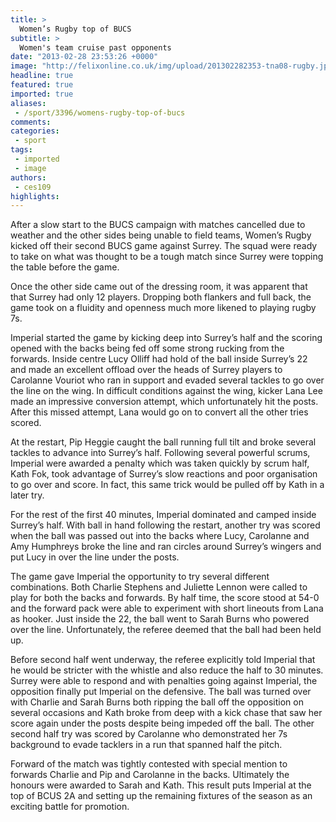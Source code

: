```yaml
---
title: >
  Women’s Rugby top of BUCS
subtitle: >
  Women's team cruise past opponents
date: "2013-02-28 23:53:26 +0000"
image: "http://felixonline.co.uk/img/upload/201302282353-tna08-rugby.jpg"
headline: true
featured: true
imported: true
aliases:
 - /sport/3396/womens-rugby-top-of-bucs
comments:
categories:
 - sport
tags:
 - imported
 - image
authors:
 - ces109
highlights:
---
```


After a slow start to the BUCS campaign with matches cancelled due to weather and the other sides being unable to field teams, Women’s Rugby kicked off their second BUCS game against Surrey. The squad were ready to take on what was thought to be a tough match since Surrey were topping the table before the game.

Once the other side came out of the dressing room, it was apparent that that Surrey had only 12 players. Dropping both flankers and full back, the game took on a fluidity and openness much more likened to playing rugby 7s.

Imperial started the game by kicking deep into Surrey’s half and the scoring opened with the backs being fed off some strong rucking from the forwards. Inside centre Lucy Olliff had hold of the ball inside Surrey’s 22 and made an excellent offload over the heads of Surrey players to Carolanne Vouriot who ran in support and evaded several tackles to go over the line on the wing. In difficult conditions against the wing, kicker Lana Lee made an impressive conversion attempt, which unfortunately hit the posts. After this missed attempt, Lana would go on to convert all the other tries scored.

At the restart, Pip Heggie caught the ball running full tilt and broke several tackles to advance into Surrey’s half. Following several powerful scrums, Imperial were awarded a penalty which was taken quickly by scrum half, Kath Fok, took advantage of Surrey’s slow reactions and poor organisation to go over and score. In fact, this same trick would be pulled off by Kath in a later try.

For the rest of the first 40 minutes, Imperial dominated and camped inside Surrey’s half. With ball in hand following the restart, another try was scored when the ball was passed out into the backs where Lucy, Carolanne and Amy Humphreys broke the line and ran circles around Surrey’s wingers and put Lucy in over the line under the posts.

The game gave Imperial the opportunity to try several different combinations. Both Charlie Stephens and Juliette Lennon were called to play for both the backs and forwards. By half time, the score stood at 54-0 and the forward pack were able to experiment with short lineouts from Lana as hooker. Just inside the 22, the ball went to Sarah Burns who powered over the line. Unfortunately, the referee deemed that the ball had been held up.

Before second half went underway, the referee explicitly told Imperial that he would be stricter with the whistle and also reduce the half to 30 minutes. Surrey were able to respond and with penalties going against Imperial, the opposition finally put Imperial on the defensive. The ball was turned over with Charlie and Sarah Burns both ripping the ball off the opposition on several occasions and Kath broke from deep with a kick chase that saw her score again under the posts despite being impeded off the ball. The other second half try was scored by Carolanne who demonstrated her 7s background to evade tacklers in a run that spanned half the pitch.

Forward of the match was tightly contested with special mention to forwards Charlie and Pip and Carolanne in the backs. Ultimately the honours were awarded to Sarah and Kath. This result puts Imperial at the top of BCUS 2A and setting up the remaining fixtures of the season as an exciting battle for promotion.
